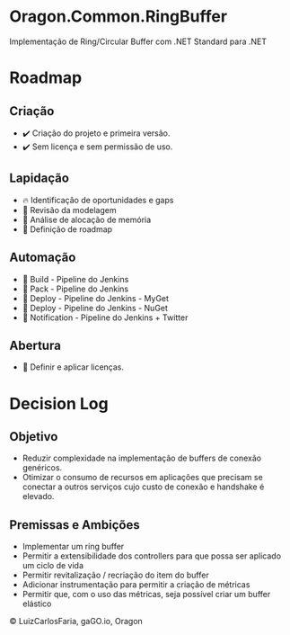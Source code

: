 # Oragon.Common.RingBuffer
Implementação de Ring/Circular Buffer com .NET Standard para .NET



# Roadmap

## Criação
* :heavy_check_mark: Criação do projeto e primeira versão. 
* :heavy_check_mark: Sem licença e sem permissão de uso.

## Lapidação
* :fire: Identificação de oportunidades e gaps
* :radio_button: Revisão da modelagem
* :radio_button: Análise de alocação de memória
* :radio_button: Definição de roadmap

## Automação
* :radio_button: Build - Pipeline do Jenkins
* :radio_button: Pack - Pipeline do Jenkins
* :radio_button: Deploy - Pipeline do Jenkins - MyGet
* :radio_button: Deploy - Pipeline do Jenkins - NuGet
* :radio_button: Notification - Pipeline do Jenkins + Twitter

## Abertura
* :radio_button: Definir e aplicar licenças.

# Decision Log

## Objetivo

* Reduzir complexidade na implementação de buffers de conexão genéricos.
* Otimizar o consumo de recursos em aplicações que precisam se conectar a outros serviços cujo custo de conexão e handshake é elevado.

## Premissas e Ambições
* Implementar um ring buffer
* Permitir a extensibilidade dos controllers para que possa ser aplicado um ciclo de vida
* Permitir revitalização / recriação do item do buffer
* Adicionar instrumentação para permitir a criação de métricas
* Permitir que, com o uso das métricas, seja possível criar um buffer elástico

:copyright: LuizCarlosFaria, gaGO.io, Oragon

